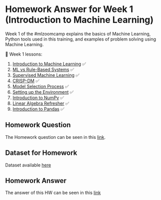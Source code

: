 # Homework Answer for Week 1 (Introduction to Machine Learning)
Week 1 of the #mlzoomcamp explains the basics of Machine Learning, Python tools used in this training, and examples of problem solving using Machine Learning. 

:book: Week 1 lessons:
1. [Introduction to Machine Learning](https://github.com/alexeygrigorev/mlbookcamp-code/blob/master/course-zoomcamp/01-intro/01-what-is-ml.md) :white_check_mark:
2. [ML vs Rule-Based Systems](https://github.com/alexeygrigorev/mlbookcamp-code/blob/master/course-zoomcamp/01-intro/02-ml-vs-rules.md) :white_check_mark:
3. [Supervised Machine Learning](https://github.com/alexeygrigorev/mlbookcamp-code/blob/master/course-zoomcamp/01-intro/03-supervised-ml.md) :white_check_mark:
4. [CRISP-DM](https://github.com/alexeygrigorev/mlbookcamp-code/blob/master/course-zoomcamp/01-intro/04-crisp-dm.md) :white_check_mark:
5. [Model Selection Process](https://github.com/alexeygrigorev/mlbookcamp-code/blob/master/course-zoomcamp/01-intro/05-model-selection.md) :white_check_mark:
6. [Setting up the Environment](https://github.com/alexeygrigorev/mlbookcamp-code/blob/master/course-zoomcamp/01-intro/06-environment.md) :white_check_mark:
7. [Introduction to NumPy](https://github.com/alexeygrigorev/mlbookcamp-code/blob/master/course-zoomcamp/01-intro/07-numpy.md) :white_check_mark:
8. [Linear Algebra Refresher](https://github.com/alexeygrigorev/mlbookcamp-code/blob/master/course-zoomcamp/01-intro/08-linear-algebra.md) :white_check_mark:
9. [Introduction to Pandas](https://github.com/alexeygrigorev/mlbookcamp-code/blob/master/course-zoomcamp/01-intro/09-pandas.md) :white_check_mark:

## Homework Question
The Homework question can be seen in this [link](https://github.com/alexeygrigorev/mlbookcamp-code/blob/master/course-zoomcamp/01-intro/homework.md).

## Dataset for Homework
Dataset available [here](https://raw.githubusercontent.com/madityarafip/My-Machine-Learning/main/Dataset/data.csv)

## Homework Answer
The answer of this HW can be seen in this [link](https://github.com/madityarafip/My-Machine-Learning/blob/main/Machine%20Learning%20Zoomcamp/Homework%20Week%201/MLZoomcamp_HW1.ipynb)
